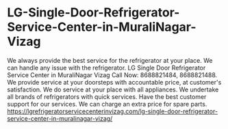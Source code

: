 # LG-Single-Door-Refrigerator-Service-Center-in-MuraliNagar-Vizag
We always provide the best service for the refrigerator at your place. We can handle any issue with the refrigerator. LG Single Door Refrigerator Service Center in MuraliNagar Vizag Call Now: 8688821484, 8688821488. We provide service at your doorsteps with accountable price, at customer's satisfaction. We do service at your place with all appliances. We undertake all brands of refrigerators with quick services. Have the best customer support for our services. We can charge an extra price for spare parts.  https://lgrefrigeratorservicecenterinvizag.com/lg-single-door-refrigerator-service-center-in-muralinagar-vizag/
